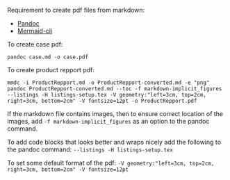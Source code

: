 Requirement to create pdf files from markdown:

- [Pandoc](https://pandoc.org/)
- [Mermaid-cli](https://github.com/mermaid-js/mermaid-cli)


To create case pdf: 
```shell
pandoc case.md -o case.pdf
```

To create product repport pdf: 
```shell
mmdc -i ProductRepport.md -o ProductRepport-converted.md -e "png"
pandoc ProductRepport-converted.md --toc -f markdown-implicit_figures --listings -H listings-setup.tex -V geometry:"left=3cm, top=2cm, right=3cm, bottom=2cm" -V fontsize=12pt -o ProductRepport.pdf
```

If the markdown file contains images, then to ensure correct location of the images, add `-f markdown-implicit_figures` as an option to the pandoc command.

To add code blocks that looks better and wraps nicely add the following to the pandoc command: `--listings -H listings-setup.tex`

To set some default format of the pdf: `-V geometry:"left=3cm, top=2cm, right=3cm, bottom=2cm" -V fontsize=12pt`
